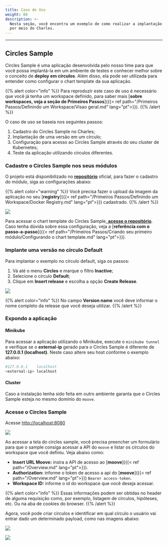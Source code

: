 ```yaml
---
title: Caso de Uso
weight: 88
description: >-
  Nesta seção, você encontra um exemplo de como realizar a implantação de uma aplicação
  por meio do Charles.
---
```


---

## **Circles Sample**

Circles Sample é uma aplicação desenvolvida pelo nosso time para que você possa implantá-la em um ambiente de testes e conhecer melhor sobre o conceito de **deploy em círculos**. Além disso, ela pode ser utilizada para entender como configurar o chart template da sua aplicação.

{{% alert color="info" %}}
 Para reproduzir este caso de uso é necessário que você já tenha um workspace definido, para saber mais [**sobre workspaces, veja a seção de Primeiros Passos**]({{< ref path="/Primeiros Passos/Definindo um Workspace/Visao geral.md" lang="pt">}}).
{{% /alert %}}

O caso de uso se baseia nos seguintes passos:

1. Cadastro do Circles Sample no Charles;
2. Implantação de uma versão em um círculo;
3. Configuração para acesso ao Circles Sample através do seu cluster de Kubernetes;
4. Teste da aplicação utilizando círculos diferentes.

### **Cadastre o Circles Sample nos seus módulos**

O projeto está disponibilizado no [**repositório**](http://github.com/zupit/charlescd) oficial, para fazer o cadastro do módulo, siga as configurações abaixo:

{{% alert color="warning" %}}
Você precisa fazer o upload da imagem da aplicação no seu [**registry**]({{< ref path="/Primeiros Passos/Definindo um Workspace/Docker Registry.md" lang="pt">}}) cadastrado.
{{% /alert %}}

![](//screen-shot-2020-08-12-at-17.34.57.png)

Para acessar o chart template do Circles Sample,[ **acesse o repositório**](https://api.github.com/repos/zupit/charlescd/contents/samples/circles). Caso tenha dúvida sobre essa configuração, veja a [**referência com o passo-a-passo**]({{< ref path="/Primeiros Passos/Criando seu primeiro módulo/Configurando o chart template.md" lang="pt">}}).

### **Implante uma versão no círculo Default**

Para implantar o exemplo no círculo default, siga os passos: 

1. Vá até o menu **Circles** e marque o filtro **Inactive**;
2. Selecione o círculo **Default**;
3. Clique em **Insert release** e escolha a opção **Create Release**.

![](//screen-shot-2020-08-12-at-18.11.44.png)

{{% alert color="info" %}}
No campo **Version name** você deve informar o nome completo da release que você deseja utilizar.
{{% /alert %}}

### **Expondo a aplicação**

#### Minikube

Para acessar a aplicação utilizando o Minikube, execute o `minikube tunnel`  e verifique se o **external-ip** gerado para o Circles Sample é diferente de **127.0.0.1 \(localhost\)**. Neste caso altere seu host conforme o exemplo abaixo:


```bash
#127.0.0.1    localhost
<external-ip> localhost
```


#### **Cluster**

Caso a instalação tenha sido feita em outro ambiente garanta que o Circles Sample esteja no mesmo domínio do `moove`.

### **Acesse o Circles Sample**

Acesse [http://localhost:8080](http://localhost:8080)

![](//screen-shot-2020-08-12-at-21.48.08.png)

Ao acessar a tela do circles sample, você precisa preencher um formulário para que o sample consiga acessar a API do `moove` e listar os círculos do workspace que você definiu. Veja abaixo como: 

* **Insert URL Moove:** insira a API de acesso ao [**moove**]({{< ref path="/Overview.md" lang="pt">}}).
* **Authorization:** informe o token de acesso a api do [**moove**]({{< ref path="/Overview.md" lang="pt">}}) `Bearer access-token`.
* **Workspace ID:** informe o id do workspace que você deseja acessar.


{{% alert color="info" %}}
Essas informações podem ser obtidas no header de alguma requisição como, por exemplo, listagem de círculos, hipóteses, etc. Ou na aba de cookies do browser.
{{% /alert %}}

Agora, você pode criar círculos e identificar em qual círculo o usuário vai entrar  dado um determinado payload, como nas imagens abaixo: 

![](//screen-shot-2020-08-12-at-22.18.35.png)

![](//screen-shot-2020-08-12-at-22.20.44.png)
